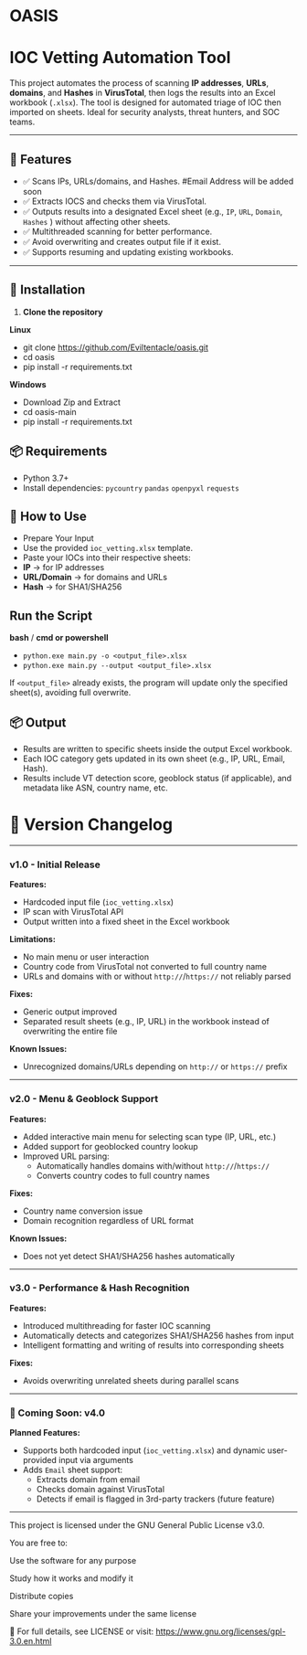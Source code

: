 # OASIS


# IOC Vetting Automation Tool

This project automates the process of scanning **IP addresses**, **URLs**, **domains**, and **Hashes** in **VirusTotal**, then logs the results into an Excel workbook (`.xlsx`). The tool is designed for automated triage of IOC then imported on sheets. Ideal for security analysts, threat hunters, and SOC teams.

---

## 📂 Features

- ✅ Scans IPs, URLs/domains, and Hashes. #Email Address will be added soon
- ✅ Extracts IOCS and checks them via VirusTotal.
- ✅ Outputs results into a designated Excel sheet (e.g., `IP`, `URL`, `Domain`, `Hashes` ) without affecting other sheets.
- ✅ Multithreaded scanning for better performance.
- ✅ Avoid overwriting and creates output file if it exist.
- ✅ Supports resuming and updating existing workbooks.

---
## 🧪 Installation

1. **Clone the repository**

**Linux**
- git clone https://github.com/Eviltentacle/oasis.git
- cd oasis
- pip install -r requirements.txt

**Windows**
- Download Zip and Extract
- cd oasis-main
- pip install -r requirements.txt


## 📦 Requirements

- Python 3.7+
- Install dependencies:
``pycountry``
``pandas``
``openpyxl``
``requests``
  
## 🚀 How to Use

- Prepare Your Input
- Use the provided ``ioc_vetting.xlsx`` template.
- Paste your IOCs into their respective sheets:
- **IP** → for IP addresses
- **URL/Domain** → for domains and URLs
- **Hash** → for SHA1/SHA256

## Run the Script

**bash** / **cmd or powershell**
- ``python.exe main.py -o <output_file>.xlsx``
- ``python.exe main.py --output <output_file>.xlsx``

If ``<output_file>`` already exists, the program will update only the specified sheet(s), avoiding full overwrite.

## 📦 Output
- Results are written to specific sheets inside the output Excel workbook.
- Each IOC category gets updated in its own sheet (e.g., IP, URL, Email, Hash).
- Results include VT detection score, geoblock status (if applicable), and metadata like ASN, country name, etc.


# 🧾 Version Changelog

---

###  v1.0 - Initial Release

**Features:**
- Hardcoded input file (`ioc_vetting.xlsx`)
- IP scan with VirusTotal API
- Output written into a fixed sheet in the Excel workbook

**Limitations:**
- No main menu or user interaction
- Country code from VirusTotal not converted to full country name
- URLs and domains with or without `http://`/`https://` not reliably parsed

**Fixes:**
- Generic output improved
- Separated result sheets (e.g., IP, URL) in the workbook instead of overwriting the entire file

**Known Issues:**
- Unrecognized domains/URLs depending on `http://` or `https://` prefix

---

###  v2.0 - Menu & Geoblock Support

**Features:**
- Added interactive main menu for selecting scan type (IP, URL, etc.)
- Added support for geoblocked country lookup
- Improved URL parsing:
  - Automatically handles domains with/without `http://`/`https://`
  - Converts country codes to full country names

**Fixes:**
- Country name conversion issue
- Domain recognition regardless of URL format

**Known Issues:**
- Does not yet detect SHA1/SHA256 hashes automatically

---

###  v3.0 - Performance & Hash Recognition

**Features:**
- Introduced multithreading for faster IOC scanning
- Automatically detects and categorizes SHA1/SHA256 hashes from input
- Intelligent formatting and writing of results into corresponding sheets

**Fixes:**
- Avoids overwriting unrelated sheets during parallel scans

---

### 🚧 Coming Soon: v4.0

**Planned Features:**
- Supports both hardcoded input (`ioc_vetting.xlsx`) and dynamic user-provided input via arguments
- Adds `Email` sheet support:
  - Extracts domain from email
  - Checks domain against VirusTotal
  - Detects if email is flagged in 3rd-party trackers (future feature)

---

This project is licensed under the GNU General Public License v3.0.

You are free to:

Use the software for any purpose

Study how it works and modify it

Distribute copies

Share your improvements under the same license

📎 For full details, see LICENSE or visit:
https://www.gnu.org/licenses/gpl-3.0.en.html

